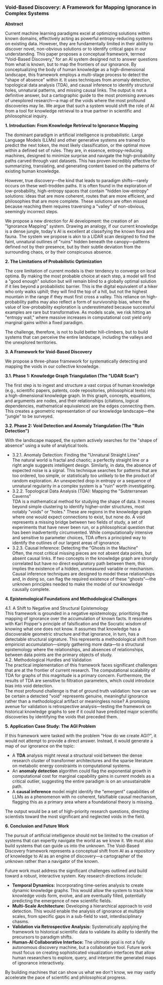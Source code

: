 ### **Void-Based Discovery: A Framework for Mapping Ignorance in Complex Systems**

**Abstract**

Current machine learning paradigms excel at optimizing solutions within known domains, effectively acting as powerful entropy-reducing systems on existing data. However, they are fundamentally limited in their ability to discover novel, non-obvious solutions or to identify critical gaps in our understanding. This paper proposes a conceptual framework, termed "Void-Based Discovery," for an AI system designed not to answer questions from what is known, but to map the frontiers of our ignorance. By conceptualizing the body of human knowledge as a high-dimensional landscape, this framework employs a multi-stage process to detect the "shape of absence" within it. It uses techniques from anomaly detection, topological data analysis (TDA), and causal inference to identify structural holes, unnatural patterns, and missing causal links. The output is not a definitive answer, but a cartographic guide to the most promising avenues of unexplored research—a map of the voids where the most profound discoveries may lie. We argue that such a system would shift the role of AI from a tool for knowledge retrieval to a true partner in scientific and philosophical inquiry.

**1\. Introduction: From Knowledge Retrieval to Ignorance Mapping**

The dominant paradigm in artificial intelligence is probabilistic. Large Language Models (LLMs) and other generative systems are trained to predict the next token, the most likely classification, or the optimal move within a defined set of rules. They are, in essence, entropy-reducing machines, designed to minimize surprise and navigate the high-probability paths carved through vast datasets. This has proven incredibly effective for summarizing, translating, and generating content based on the patterns of existing human knowledge.

However, true discovery—the kind that leads to paradigm shifts—rarely occurs on these well-trodden paths. It is often found in the exploration of low-probability, high-entropy spaces that contain "hidden low-entropy" solutions: ideas that are more coherent, routes that are more efficient, and philosophies that are more complete. These solutions are often missed because reaching them requires traversing a "valley" of non-obvious, seemingly incorrect steps.

We propose a new direction for AI development: the creation of an "Ignorance Mapping" system. Drawing an analogy, if our current knowledge is a dense jungle, today's AI is excellent at classifying the known flora and fauna. The system we propose is akin to a LIDAR scan designed to find the faint, unnatural outlines of "ruins" hidden beneath the canopy—patterns defined not by their presence, but by their subtle deviation from the surrounding chaos, or by their conspicuous absence.

**2\. The Limitations of Probabilistic Optimization**

The core limitation of current models is their tendency to converge on local optima. By making the most probable choice at each step, a model will find a "good enough" solution but will remain blind to a globally optimal solution if it lies beyond a probabilistic barrier. This is the digital equivalent of a hiker who only walks uphill; they will find the top of a hill, but not the highest mountain in the range if they must first cross a valley. This reliance on high-probability paths may also reflect a form of survivorship bias, where the value of low-probability exploration is underestimated because successful examples are rare but transformative. As models scale, we risk hitting an "entropy wall," where massive increases in computational cost yield only marginal gains within a fixed paradigm.

The challenge, therefore, is not to build better hill-climbers, but to build systems that can perceive the entire landscape, including the valleys and the unexplored territories.

**3\. A Framework for Void-Based Discovery**

We propose a three-phase framework for systematically detecting and mapping the voids in our collective knowledge.

**3.1. Phase 1: Knowledge Graph Triangulation (The "LIDAR Scan")**

The first step is to ingest and structure a vast corpus of human knowledge (e.g., scientific papers, patents, code repositories, philosophical texts) into a high-dimensional knowledge graph. In this graph, concepts, equations, and arguments are nodes, and their relationships (citations, logical dependencies, mathematical equivalence) are the edges connecting them. This creates a geometric representation of our knowledge landscape—the "jungle" to be surveyed.

**3.2. Phase 2: Void Detection and Anomaly Triangulation (The "Ruin Detection")**

With the landscape mapped, the system actively searches for the "shape of absence" using a suite of analytical tools.

* 3.2.1. Anomaly Detection: Finding the "Unnatural Straight Lines"  
  The natural world is fractal and chaotic; a perfectly straight line or a right angle suggests intelligent design. Similarly, in data, the absence of expected noise is a signal. This technique searches for patterns that are too ordered, too simple, or statistically too unlikely to be the product of random exploration. An unexpected drop in entropy or a sequence of unnatural regularity in a complex system is a "ruin" worth investigating.  
* 3.2.2. Topological Data Analysis (TDA): Mapping the "Subterranean Caverns"  
  TDA is a mathematical method for studying the shape of data. It moves beyond simple clustering to identify higher-order structures, most notably "voids" or "holes." These are regions in the knowledge graph where one would expect connections to exist, but none do. A void represents a missing bridge between two fields of study, a set of experiments that have never been run, or a philosophical question that has been inadvertently circumvented. While computationally intensive and sensitive to parameter choices, TDA offers a principled way to identify the outlines of our largest areas of ignorance.  
* 3.2.3. Causal Inference: Detecting the "Ghosts in the Machine"  
  Often, the most critical missing pieces are not absent data points, but absent causal links. If two concepts in the knowledge graph are strongly correlated but have no direct explanatory path between them, this implies the existence of a hidden, unmeasured variable or mechanism. Causal inference techniques are designed to model these relationships and, in doing so, can flag the required existence of these "ghosts"—the unknown principles needed to make the model of our knowledge causally complete.

**4\. Epistemological Foundations and Methodological Challenges**

4.1. A Shift to Negative and Structural Epistemology  
This framework is grounded in a negative epistemology, prioritizing the mapping of ignorance over the accumulation of known facts. It resonates with Karl Popper's principle of falsification and the Socratic wisdom of knowing what one does not know. It assumes that knowledge has a discoverable geometric structure and that ignorance, in turn, has a detectable structural signature. This represents a methodological shift from empiricist accumulation—simply gathering more data—to a structural epistemology where the relationships, and absences of relationships, between data points are the primary objects of study.  
4.2. Methodological Hurdles and Validation  
The practical implementation of this framework faces significant challenges that are at the frontier of current research. The computational scalability of TDA for graphs of this magnitude is a primary concern. Furthermore, the results of TDA are sensitive to filtration parameters, which could introduce bias into void detection.  
The most profound challenge is that of ground truth validation: how can we be certain a detected "void" represents genuine, meaningful ignorance rather than a methodological artifact or meaningless noise? A promising avenue for validation is retrospective analysis—testing the framework on historical knowledge graphs to see if it could have predicted major scientific discoveries by identifying the voids that preceded them.

**5\. Application Case Study: The AGI Problem**

If this framework were tasked with the problem "How do we create AGI?", it would not attempt to provide a direct answer. Instead, it would generate a map of our ignorance on the topic:

* A **TDA** analysis might reveal a structural void between the dense research cluster of transformer architectures and the sparse literature on metabolic energy constraints in computational systems.  
* An **anomaly detection** algorithm could flag the exponential growth in computational cost for marginal capability gains in current models as a critical outlier, suggesting the entire paradigm is on an unsustainable path.  
* A **causal inference** model might identify the "emergent" capabilities of LLMs as a phenomenon with no coherent, falsifiable causal mechanism, flagging this as a primary area where a foundational theory is missing.

The output would be a set of high-priority research questions, directing scientists toward the most significant and neglected voids in the field.

**6\. Conclusion and Future Work**

The pursuit of artificial intelligence should not be limited to the creation of systems that can expertly navigate the world as we know it. We must also build systems that can guide us into the unknown. The Void-Based Discovery framework represents a conceptual shift from AI as a repository of knowledge to AI as an engine of discovery—a cartographer of the unknown rather than a navigator of the known.

Future work must address the significant challenges outlined and build toward a robust, interactive system. Key research directions include:

* **Temporal Dynamics:** Incorporating time-series analysis to create dynamic knowledge graphs. This would allow the system to track how knowledge voids form, evolve, and are eventually filled, potentially predicting the emergence of new scientific fields.  
* **Multi-Scale Architecture:** Developing a hierarchical approach to void detection. This would enable the analysis of ignorance at multiple scales, from specific gaps in a sub-field to vast, interdisciplinary chasms.  
* **Validation via Retrospective Analysis:** Systematically applying the framework to historical scientific data to validate its ability to identify the precursors to paradigm shifts.  
* **Human-AI Collaborative Interface:** The ultimate goal is not a fully autonomous discovery machine, but a collaborative tool. Future work must focus on creating sophisticated visualization interfaces that allow human researchers to explore, query, and interpret the generated maps of ignorance interactively.

By building machines that can show us what we don't know, we may vastly accelerate the pace of scientific and philosophical progress.